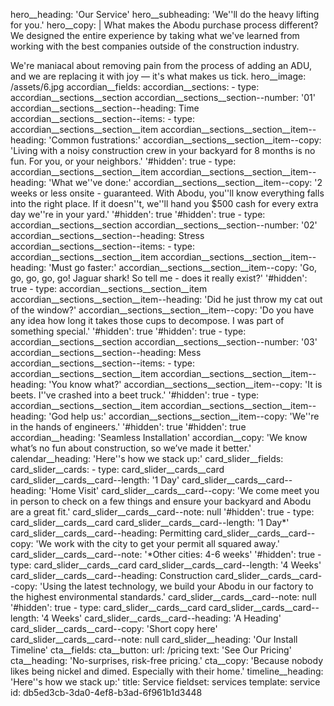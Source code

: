 hero__heading: 'Our Service'
hero__subheading: 'We''ll do the heavy lifting for you.'
hero__copy: |
  What makes the Abodu purchase process different?  We designed the entire experience by taking what we've learned from working with the best companies outside of the construction industry.
  
  We're maniacal about removing pain from the process of adding an ADU, and we are replacing it with joy — it's what makes us tick.
hero__image: /assets/6.jpg
accordian__fields:
  accordian__sections:
    -
      type: accordian__sections__section
      accordian__sections__section--number: '01'
      accordian__sections__section--heading: Time
      accordian__sections__section--items:
        -
          type: accordian__sections__section__item
          accordian__sections__section__item--heading: 'Common fustrations:'
          accordian__sections__section__item--copy: 'Living with a noisy construction crew in your backyard for 8 months is no fun. For you, or your neighbors.'
          '#hidden': true
        -
          type: accordian__sections__section__item
          accordian__sections__section__item--heading: 'What we''ve done:'
          accordian__sections__section__item--copy: '2 weeks or less onsite - guaranteed. With Abodu, you''ll know everything falls into the right place. If it doesn''t, we''ll hand you $500 cash for every extra day we''re in your yard.'
          '#hidden': true
      '#hidden': true
    -
      type: accordian__sections__section
      accordian__sections__section--number: '02'
      accordian__sections__section--heading: Stress
      accordian__sections__section--items:
        -
          type: accordian__sections__section__item
          accordian__sections__section__item--heading: 'Must go faster:'
          accordian__sections__section__item--copy: 'Go, go, go, go, go! Jaguar shark! So tell me - does it really exist?'
          '#hidden': true
        -
          type: accordian__sections__section__item
          accordian__sections__section__item--heading: 'Did he just throw my cat out of the window?'
          accordian__sections__section__item--copy: 'Do you have any idea how long it takes those cups to decompose. I was part of something special.'
          '#hidden': true
      '#hidden': true
    -
      type: accordian__sections__section
      accordian__sections__section--number: '03'
      accordian__sections__section--heading: Mess
      accordian__sections__section--items:
        -
          type: accordian__sections__section__item
          accordian__sections__section__item--heading: 'You know what?'
          accordian__sections__section__item--copy: 'It is beets. I''ve crashed into a beet truck.'
          '#hidden': true
        -
          type: accordian__sections__section__item
          accordian__sections__section__item--heading: 'God help us:'
          accordian__sections__section__item--copy: 'We''re in the hands of engineers.'
          '#hidden': true
      '#hidden': true
  accordian__heading: 'Seamless Installation'
  accordian__copy: 'We know what’s no fun about construction, so we’ve made it better.'
calendar__heading: 'Here''s how we stack up:'
card_slider__fields:
  card_slider__cards:
    -
      type: card_slider__cards__card
      card_slider__cards__card--length: '1 Day'
      card_slider__cards__card--heading: 'Home Visit'
      card_slider__cards__card--copy: 'We come meet you in person to check on a few things and ensure your backyard and Abodu are a great fit.'
      card_slider__cards__card--note: null
      '#hidden': true
    -
      type: card_slider__cards__card
      card_slider__cards__card--length: '1 Day*'
      card_slider__cards__card--heading: Permitting
      card_slider__cards__card--copy: 'We work with the city to get your permit all squared away.'
      card_slider__cards__card--note: '*Other cities: 4-6 weeks'
      '#hidden': true
    -
      type: card_slider__cards__card
      card_slider__cards__card--length: '4 Weeks'
      card_slider__cards__card--heading: Construction
      card_slider__cards__card--copy: 'Using the latest technology, we build your Abodu in our factory to the highest environmental standards.'
      card_slider__cards__card--note: null
      '#hidden': true
    -
      type: card_slider__cards__card
      card_slider__cards__card--length: '4 Weeks'
      card_slider__cards__card--heading: 'A Heading'
      card_slider__cards__card--copy: 'Short copy here'
      card_slider__cards__card--note: null
  card_slider__heading: 'Our Install Timeline'
cta__fields:
  cta__button:
    url: /pricing
    text: 'See Our Pricing'
  cta__heading: 'No-surprises, risk-free pricing.'
  cta__copy: 'Because nobody likes being nickel and dimed. Especially with their home.'
timeline__heading: 'Here''s how we stack up:'
title: Service
fieldset: services
template: service
id: db5ed3cb-3da0-4ef8-b3ad-6f961b1d3448
